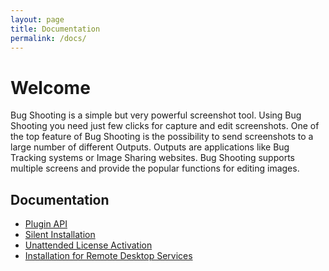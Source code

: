 ```yaml
---
layout: page
title: Documentation
permalink: /docs/
---
```


# Welcome

Bug Shooting is a simple but very powerful screenshot tool. Using Bug Shooting you need just few clicks for capture and edit screenshots. One of the top feature of Bug Shooting is the possibility to send screenshots to a large number of different Outputs. Outputs are applications like Bug Tracking systems or Image Sharing websites. Bug Shooting supports multiple screens and provide the popular functions for editing images.

## Documentation

- [Plugin API](plugin_v3)
- [Silent Installation](install_silent)
- [Unattended License Activation](unattended_license_activation)
- [Installation for Remote Desktop Services](install_rdp)
